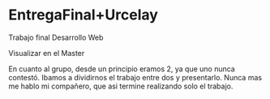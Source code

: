 # EntregaFinal+Urcelay
Trabajo final Desarrollo Web

Visualizar en el Master

En cuanto al grupo, desde un principio eramos 2, ya que uno nunca contestó. Ibamos a dividirnos el trabajo entre dos y presentarlo.
Nunca mas me hablo mi compañero, que asi termine realizando solo el trabajo.
